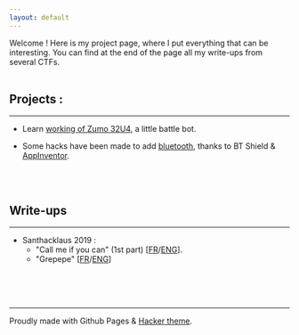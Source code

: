 ```yaml
---
layout: default
---
```


Welcome ! Here is my project page, where I put everything that can be interesting. You can find at the end of the page all my write-ups from several CTFs.
<br/>
<br/>
## Projects :

* * *

- Learn [working of Zumo 32U4](https://github.com/M0onshadow/zumo32u4/tree/master/first_tests), a little battle bot.

- Some hacks have been made to add [bluetooth](https://github.com/M0onshadow/zumo32u4/tree/master/bluetooth), thanks to BT Shield & [AppInventor](https://appinventor.mit.edu).

<br/>
<br/>

## Write-ups

* * *

- Santhacklaus 2019 :
  - "Call me if you can" (1st part) [<a href="ctf/Santhacklaus/CMIYC/callme_fr">FR</a>/<a href="ctf/Santhacklaus/CMIYC/callme_eng">ENG</a>].<br/>
  - "Grepepe" [<a href="ctf/Santhacklaus/Grepepe/grepepe_fr">FR</a>/<a href="ctf/Santhacklaus/Grepepe/grepepe_eng">ENG<a/>]<br/>
<br/>
<br/>
<br/>
  
* * *

Proudly made with Github Pages & [Hacker theme](https://pages-themes.github.io/hacker/).
